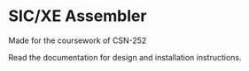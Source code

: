 # SIC/XE Assembler
Made for the coursework of CSN-252 

Read the documentation for design and installation instructions.
